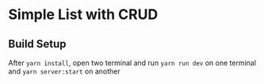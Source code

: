# Simple List with CRUD

## Build Setup

After `yarn install`, open two terminal and run `yarn run dev` on one terminal and `yarn server:start` on another